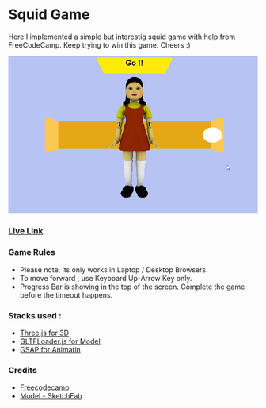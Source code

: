 # Squid Game
Here I implemented a simple but interestig squid game with help from FreeCodeCamp. Keep trying to win this game. Cheers :)

![ScreenShot](./models/screenshot.png)

### [Live Link](https://squid-gamee.web.app/)

### Game Rules 
- Please note, its only works in Laptop / Desktop Browsers.
- To move forward , use Keyboard Up-Arrow Key only.
- Progress Bar is showing in the top of the screen. Complete the game before the timeout happens.

### Stacks used :
- [Three.js for 3D](https://threejs.org/)
- [GLTFLoader.js for Model](https://github.com/mrdoob/three.js/blob/dev/examples/js/loaders/GLTFLoader.js)
- [GSAP for Animatin](https://greensock.com/gsap/)

### Credits
- [Freecodecamp](https://www.freecodecamp.org/)
- [Model - SketchFab](https://sketchfab.com/3d-models/squid-game-giant-doll-7afd49dd07714651a6afa1fc4aac8576)